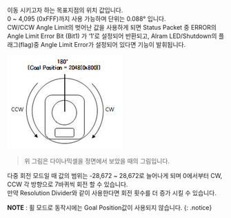 
이동 시키고자 하는 목표지점의 위치 값입니다.  
0 ~ 4,095 (0xFFF)까지 사용 가능하며 단위는 0.088&deg; 입니다.  
CW/CCW Angle Limit의 벗어난 값을 사용하게 되면 Status Packet 중 ERROR의 Angle Limit Error Bit (Bit1) 가 ‘1’로 설정되어 반환되고, Alram LED/Shutdown의 플래그(flag)중 Angle Limit Error가 설정되어 있다면 기능이 발휘됩니다.

![](/assets/images/dxl/mx/mx_position.png)

> 위 그림은 다이나믹셀을 정면에서 보았을 때의 그림입니다.

다중 회전 모드일 때 값의 범위는 -28,672 ~ 28,672로 늘어나게 되며 0에서부터 CW, CCW 각 방향으로 7바퀴씩 회전 할 수 있습니다.  
만약 Resolution Divider와 같이 사용한다면 회전 횟수를 더 증가 시킬 수 있습니다.

**NOTE** : 휠 모드로 동작시에는 Goal Position값이 사용되지 않습니다.
{: .notice}
